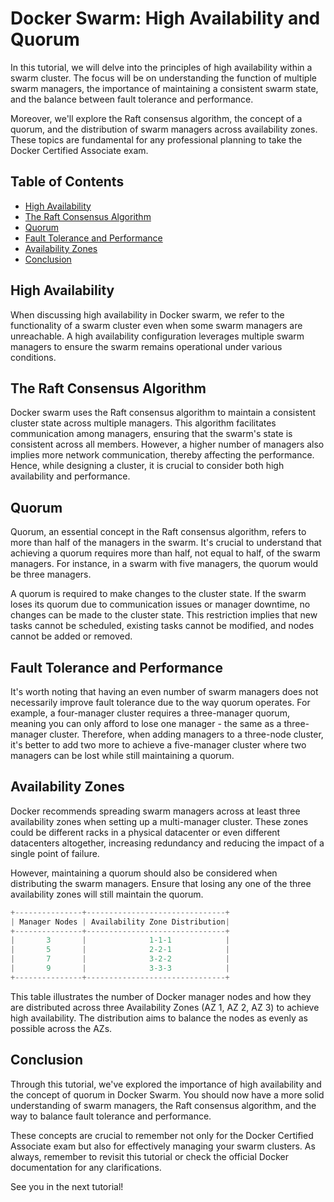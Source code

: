 # Docker Swarm: High Availability and Quorum

In this tutorial, we will delve into the principles of high availability within a swarm cluster. The focus will be on understanding the function of multiple swarm managers, the importance of maintaining a consistent swarm state, and the balance between fault tolerance and performance. 

Moreover, we'll explore the Raft consensus algorithm, the concept of a quorum, and the distribution of swarm managers across availability zones. These topics are fundamental for any professional planning to take the Docker Certified Associate exam.

## Table of Contents

- [High Availability](#high-availability)
- [The Raft Consensus Algorithm](#the-raft-consensus-algorithm)
- [Quorum](#quorum)
- [Fault Tolerance and Performance](#fault-tolerance-and-performance)
- [Availability Zones](#availability-zones)
- [Conclusion](#conclusion)

## High Availability

When discussing high availability in Docker swarm, we refer to the functionality of a swarm cluster even when some swarm managers are unreachable. A high availability configuration leverages multiple swarm managers to ensure the swarm remains operational under various conditions.

## The Raft Consensus Algorithm

Docker swarm uses the Raft consensus algorithm to maintain a consistent cluster state across multiple managers. This algorithm facilitates communication among managers, ensuring that the swarm's state is consistent across all members. However, a higher number of managers also implies more network communication, thereby affecting the performance. Hence, while designing a cluster, it is crucial to consider both high availability and performance.

## Quorum

Quorum, an essential concept in the Raft consensus algorithm, refers to more than half of the managers in the swarm. It's crucial to understand that achieving a quorum requires more than half, not equal to half, of the swarm managers. For instance, in a swarm with five managers, the quorum would be three managers.

A quorum is required to make changes to the cluster state. If the swarm loses its quorum due to communication issues or manager downtime, no changes can be made to the cluster state. This restriction implies that new tasks cannot be scheduled, existing tasks cannot be modified, and nodes cannot be added or removed.

## Fault Tolerance and Performance

It's worth noting that having an even number of swarm managers does not necessarily improve fault tolerance due to the way quorum operates. For example, a four-manager cluster requires a three-manager quorum, meaning you can only afford to lose one manager - the same as a three-manager cluster. Therefore, when adding managers to a three-node cluster, it's better to add two more to achieve a five-manager cluster where two managers can be lost while still maintaining a quorum. 

## Availability Zones

Docker recommends spreading swarm managers across at least three availability zones when setting up a multi-manager cluster. These zones could be different racks in a physical datacenter or even different datacenters altogether, increasing redundancy and reducing the impact of a single point of failure. 

However, maintaining a quorum should also be considered when distributing the swarm managers. Ensure that losing any one of the three availability zones will still maintain the quorum.

```c#
+---------------+-------------------------------+
| Manager Nodes | Availability Zone Distribution|
+---------------+-------------------------------+
|       3       |              1-1-1            |
|       5       |              2-2-1            |
|       7       |              3-2-2            |
|       9       |              3-3-3            |
+---------------+-------------------------------+
```

This table illustrates the number of Docker manager nodes and how they are distributed across three Availability Zones (AZ 1, AZ 2, AZ 3) to achieve high availability. The distribution aims to balance the nodes as evenly as possible across the AZs.

## Conclusion

Through this tutorial, we've explored the importance of high availability and the concept of quorum in Docker Swarm. You should now have a more solid understanding of swarm managers, the Raft consensus algorithm, and the way to balance fault tolerance and performance. 

These concepts are crucial to remember not only for the Docker Certified Associate exam but also for effectively managing your swarm clusters. As always, remember to revisit this tutorial or check the official Docker documentation for any clarifications.

See you in the next tutorial!
